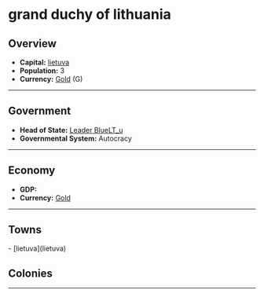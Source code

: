# <!--NAME-->grand duchy of lithuania<!--NAME-->

## Overview

- **Capital:** <!--CAPITAL_LINK-->[lietuva](lietuva)<!--CAPITAL_LINK-->
- **Population:** <!--POPULATION-->3<!--POPULATION-->
- **Currency:** <!--CURRENCY_LINK-->[Gold](Gold)<!--CURRENCY_LINK--> (<!--CURRENCY_ABV-->G<!--CURRENCY_ABV-->)

---

## Government

- **Head of State:** <!--LEADER_TITLE_LINK-->[Leader BlueLT_u](BlueLT_u)<!--LEADER_TITLE_LINK-->
- **Governmental System:** <!--GOVERNMENT-->Autocracy<!--GOVERNMENT-->

---

## Economy

- **GDP:** <!--GDP--> <!--GDP-->
- **Currency:** <!--CURRENCY_LINK-->[Gold](Gold)<!--CURRENCY_LINK-->

---

## Towns

<!--TOWNS-->- [lietuva](lietuva)<!--TOWNS-->

## Colonies

<!--COLONIES--><!--COLONIES-->

---